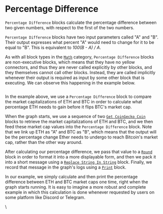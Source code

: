 # Percentage Difference

`Percentage Difference` blocks calculate the percentage difference between two given numbers, with respect to the first of the two numbers.

`Percentage Difference` blocks have two input parameters called "A" and "B". Their output expresses what percent "A" would need to change for it to be equal to "B". This is equivalent to _100(B - A) / A_.

As with all block types in the [`Math`](./) category, `Percentage Difference` blocks are non-executive blocks, which means that they have no yellow connectors, and thus they are never called explicitly by other blocks, and they themselves cannot call other blocks. Instead, they are called implicitly whenever their output is required as input by some other block that is executing. We can observe this happening in the example below.

<figure><img src="https://i.imgur.com/0crIZ27.png" alt=""><figcaption></figcaption></figure>

In the example above, we use a `Percentage Difference` block to compare the market capitalizations of ETH and BTC in order to calculate what percentage ETH needs to gain before it flips BTC's market cap.

When the graph starts, we use a sequence of two [`Get CoinGecko Coin`](../coingecko/get-coingecko-coin.md) blocks to retrieve the market capitalizations of ETH and BTC, and we then feed these market cap values into the `Percentage Difference` block. Note that we link up ETH as "A" and BTC as "B", which means that the output will be the percentage change Ether needs to undergo to reach Bitcoin's market cap, rather than the other way around.

After calculating our percentage difference, we pass that value to a [`Round`](round.md) block in order to format it into a more displayable form, and then we pack it into a short message using a [`Replace String In String`](../string/replace-string-in-string.md) block. Finally, we record that message in the graph's logs using a [`Print`](../log/print.md) block.

In our example, we simply calculate and then print the percentage difference between ETH and BTC market caps one time, right when the graph starts running. It is easy to imagine a more robust and complete example in which this calculation is done whenever requested by users on some platform like Discord or Telegram.&#x20;

\
